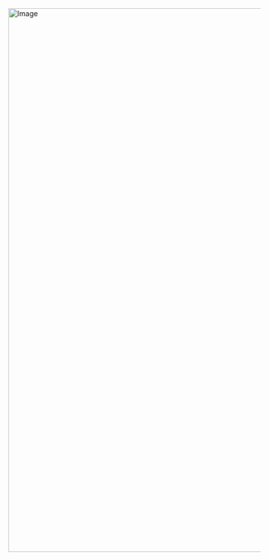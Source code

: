 <img width="1086" alt="Image" src="https://github.com/user-attachments/assets/b76ee255-5e4f-407e-8c51-dd674d703b3d" />
